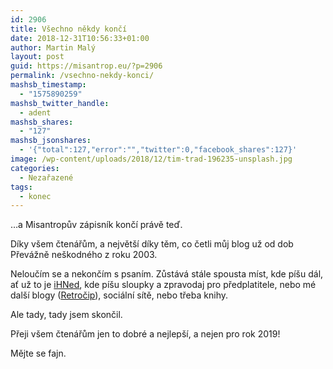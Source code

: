 ```yaml
---
id: 2906
title: Všechno někdy končí
date: 2018-12-31T10:56:33+01:00
author: Martin Malý
layout: post
guid: https://misantrop.eu/?p=2906
permalink: /vsechno-nekdy-konci/
mashsb_timestamp:
  - "1575890259"
mashsb_twitter_handle:
  - adent
mashsb_shares:
  - "127"
mashsb_jsonshares:
  - '{"total":127,"error":"","twitter":0,"facebook_shares":127}'
image: /wp-content/uploads/2018/12/tim-trad-196235-unsplash.jpg
categories:
  - Nezařazené
tags:
  - konec
---
```

&#8230;a Misantropův zápisník končí právě teď.

Díky všem čtenářům, a největší díky těm, co četli můj blog už od dob Převážně neškodného z roku 2003.

Neloučím se a nekončím s psaním. Zůstává stále spousta míst, kde píšu dál, ať už to je [iHNed](https://ihned.cz/?m=authors&article%5baut_id%5d=10853480), kde píšu sloupky a zpravodaj pro předplatitele, nebo mé další blogy ([Retročip](https://retrocip.cz/)), sociální sítě, nebo třeba knihy.

Ale tady, tady jsem skončil.

Přeji všem čtenářům jen to dobré a nejlepší, a nejen pro rok 2019!

Mějte se fajn.